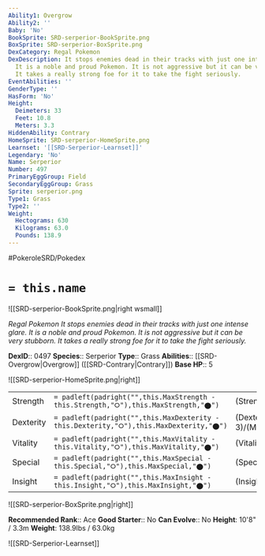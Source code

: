 ```yaml
---
Ability1: Overgrow
Ability2: ''
Baby: 'No'
BookSprite: SRD-serperior-BookSprite.png
BoxSprite: SRD-serperior-BoxSprite.png
DexCategory: Regal Pokemon
DexDescription: It stops enemies dead in their tracks with just one intense glare.
  It is a noble and proud Pokemon. It is not aggressive but it can be very stubborn.
  It takes a really strong foe for it to take the fight seriously.
EventAbilities: ''
GenderType: ''
HasForm: 'No'
Height:
  Deimeters: 33
  Feet: 10.8
  Meters: 3.3
HiddenAbility: Contrary
HomeSprite: SRD-serperior-HomeSprite.png
Learnset: '[[SRD-Serperior-Learnset]]'
Legendary: 'No'
Name: Serperior
Number: 497
PrimaryEggGroup: Field
SecondaryEggGroup: Grass
Sprite: serperior.png
Type1: Grass
Type2: ''
Weight:
  Hectograms: 630
  Kilograms: 63.0
  Pounds: 138.9
---
```


#PokeroleSRD/Pokedex

# `= this.name`

![[SRD-serperior-BookSprite.png|right wsmall]]

*Regal Pokemon*
*It stops enemies dead in their tracks with just one intense glare. It is a noble and proud Pokemon. It is not aggressive but it can be very stubborn. It takes a really strong foe for it to take the fight seriously.*

**DexID**:: 0497
**Species**:: Serperior
**Type**:: Grass
**Abilities**:: [[SRD-Overgrow|Overgrow]] ([[SRD-Contrary|Contrary]])
**Base HP**:: 5

![[SRD-serperior-HomeSprite.png|right]]

|           |                                                                                        |                                          |
| --------- | -------------------------------------------------------------------------------------- | ---------------------------------------- |
| Strength  | `= padleft(padright("",this.MaxStrength - this.Strength,"⭘"),this.MaxStrength,"⬤")`    | (Strength::2)/(MaxStrength::5)   |
| Dexterity | `= padleft(padright("",this.MaxDexterity - this.Dexterity,"⭘"),this.MaxDexterity,"⬤")` | (Dexterity:: 3)/(MaxDexterity::6) |
| Vitality  | `= padleft(padright("",this.MaxVitality - this.Vitality,"⭘"),this.MaxVitality,"⬤")`    | (Vitality::3)/(MaxVitality::6)   |
| Special   | `= padleft(padright("",this.MaxSpecial - this.Special,"⭘"),this.MaxSpecial,"⬤")`       | (Special::2)/(MaxSpecial::5)     |
| Insight   | `= padleft(padright("",this.MaxInsight - this.Insight,"⭘"),this.MaxInsight,"⬤")`       | (Insight::3)/(MaxInsight::6)     |

![[SRD-serperior-BoxSprite.png|right]]

**Recommended Rank**:: Ace
**Good Starter**:: No
**Can Evolve**:: No
**Height**: 10'8" / 3.3m
**Weight**: 138.9lbs / 63.0kg

![[SRD-Serperior-Learnset]]